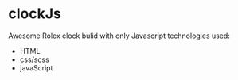 # clockJs

Awesome Rolex clock bulid with only Javascript 
technologies used:
* HTML
* css/scss
* javaScript
